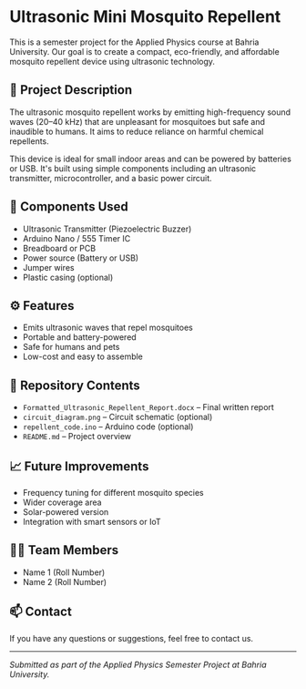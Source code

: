 
# Ultrasonic Mini Mosquito Repellent

This is a semester project for the Applied Physics course at Bahria University. Our goal is to create a compact, eco-friendly, and affordable mosquito repellent device using ultrasonic technology.

## 🧪 Project Description

The ultrasonic mosquito repellent works by emitting high-frequency sound waves (20–40 kHz) that are unpleasant for mosquitoes but safe and inaudible to humans. It aims to reduce reliance on harmful chemical repellents.

This device is ideal for small indoor areas and can be powered by batteries or USB. It's built using simple components including an ultrasonic transmitter, microcontroller, and a basic power circuit.

## 🔧 Components Used

- Ultrasonic Transmitter (Piezoelectric Buzzer)
- Arduino Nano / 555 Timer IC
- Breadboard or PCB
- Power source (Battery or USB)
- Jumper wires
- Plastic casing (optional)

## ⚙️ Features

- Emits ultrasonic waves that repel mosquitoes
- Portable and battery-powered
- Safe for humans and pets
- Low-cost and easy to assemble

## 📁 Repository Contents

- `Formatted_Ultrasonic_Repellent_Report.docx` – Final written report
- `circuit_diagram.png` – Circuit schematic (optional)
- `repellent_code.ino` – Arduino code (optional)
- `README.md` – Project overview

## 📈 Future Improvements

- Frequency tuning for different mosquito species
- Wider coverage area
- Solar-powered version
- Integration with smart sensors or IoT

## 🧑‍💻 Team Members

- Name 1 (Roll Number)
- Name 2 (Roll Number)

## 📫 Contact

If you have any questions or suggestions, feel free to contact us.

---

*Submitted as part of the Applied Physics Semester Project at Bahria University.*
